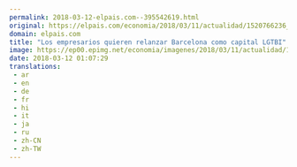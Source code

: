 ```yaml
---
permalink: 2018-03-12-elpais.com--395542619.html
original: https://elpais.com/economia/2018/03/11/actualidad/1520766236_491827.html#?ref=rss&format=simple&link=link
domain: elpais.com
title: "Los empresarios quieren relanzar Barcelona como capital LGTBI"
image: https://ep00.epimg.net/economia/imagenes/2018/03/11/actualidad/1520766236_491827_1520797029_rrss_normal.jpg
date: 2018-03-12 01:07:29
translations: 
 - ar
 - en
 - de
 - fr
 - hi
 - it
 - ja
 - ru
 - zh-CN
 - zh-TW
---
```


